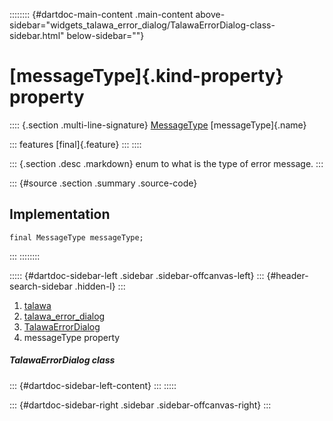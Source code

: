 :::::::: {#dartdoc-main-content .main-content above-sidebar="widgets_talawa_error_dialog/TalawaErrorDialog-class-sidebar.html" below-sidebar=""}
<div>

# [messageType]{.kind-property} property

</div>

:::: {.section .multi-line-signature}
[MessageType](../../enums_enums/MessageType.html) [messageType]{.name}

::: features
[final]{.feature}
:::
::::

::: {.section .desc .markdown}
enum to what is the type of error message.
:::

::: {#source .section .summary .source-code}
## Implementation

``` language-dart
final MessageType messageType;
```
:::
::::::::

::::: {#dartdoc-sidebar-left .sidebar .sidebar-offcanvas-left}
::: {#header-search-sidebar .hidden-l}
:::

1.  [talawa](../../index.html)
2.  [talawa_error_dialog](../../widgets_talawa_error_dialog/)
3.  [TalawaErrorDialog](../../widgets_talawa_error_dialog/TalawaErrorDialog-class.html)
4.  messageType property

##### TalawaErrorDialog class

::: {#dartdoc-sidebar-left-content}
:::
:::::

::: {#dartdoc-sidebar-right .sidebar .sidebar-offcanvas-right}
:::
